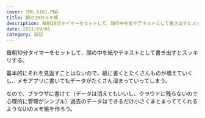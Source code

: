 ```yaml
---
cover: IMG_6161.PNG
title: 朝の10分メモ帳
description: 毎朝10分タイマーをセットして、頭の中を紙やテキストとして書き出すとスッキリします。
date: 2021/09/05
category: 日記
---
```


毎朝10分タイマーをセットして、頭の中を紙やテキストとして書き出すとスッキリする。

基本的にそれを見返すことはないので、紙に書くとたくさんものが増えていくし、メモアプリに書いてもデータがたくさん溜まっていってしまう。

なので、ブラウザに書けて（データは消えてもいいし、クラウドに残らないので心理的に管理がシンプル）過去のデータはできるだけ小さくまとまっててくれるようなUIのメモ帳を作ろう。